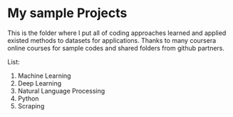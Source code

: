# My sample Projects
This is the folder where I put all of coding approaches learned and applied existed methods to datasets for applications.
Thanks to many coursera online courses for sample codes and shared folders from github partners.

List:
1. Machine Learning
2. Deep Learning
3. Natural Language Processing
4. Python
5. Scraping
